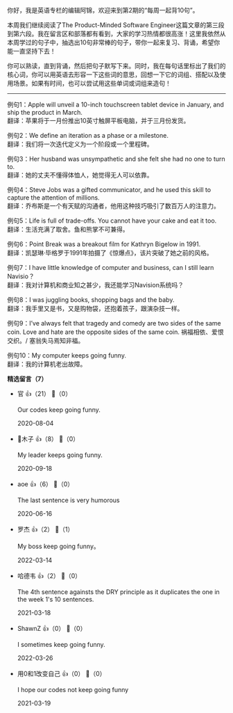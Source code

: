 你好，我是英语专栏的编辑阿锦，欢迎来到第2期的“每周一起背10句”。

本周我们继续阅读了The Product-Minded Software Engineer这篇文章的第三段到第六段。我在留言区和部落都有看到，大家的学习热情都很高涨！这里我依然从本周学过的句子中，抽选出10句非常棒的句子，带你一起来复习、背诵，希望你能一直坚持下去！

你可以熟读，直到背诵，然后把句子默写下来。同时，我在每句话里标出了我们的核心词，你可以用英语去形容一下这些词的意思，回想一下它的词组、搭配以及使用场景。如果有时间，也可以尝试用这些单词或词组来造句！

* * *

例句1：Apple will unveil a 10-inch touchscreen tablet device in January, and ship the product in March.  
翻译：苹果将于一月份推出10英寸触屏平板电脑，并于三月份发货。

例句2：We define an iteration as a phase or a milestone.  
翻译：我们将一次迭代定义为一个阶段或一个里程碑。

例句3：Her husband was unsympathetic and she felt she had no one to turn to.  
翻译：她的丈夫不懂得体恤人，她觉得无人可以依靠。

例句4：Steve Jobs was a gifted communicator, and he used this skill to capture the attention of millions.  
翻译：乔布斯是一个有天赋的沟通者，他用这种技巧吸引了数百万人的注意力。

例句5：Life is full of trade-offs. You cannot have your cake and eat it too.  
翻译：生活充满了取舍。鱼和熊掌不可兼得。

例句6：Point Break was a breakout film for Kathryn Bigelow in 1991.  
翻译：凯瑟琳·毕格罗于1991年拍摄了《惊爆点》，该片突破了她之前的风格。

例句7：I have little knowledge of computer and business, can I still learn Navisio？  
翻译：我对计算机和商业知之甚少，我还能学习Navision系统吗？

例句8：I was juggling books, shopping bags and the baby.  
翻译：我手里又是书，又是购物袋，还抱着孩子，跟演杂技一样。

例句9：I’ve always felt that tragedy and comedy are two sides of the same coin. Love and hate are the opposite sides of the same coin. 祸福相依、爱恨交织。/ 塞翁失马焉知非福。

例句10：My computer keeps going funny.  
翻译：我的计算机老出故障。
<div><strong>精选留言（7）</strong></div><ul>
<li><span>官</span> 👍（21） 💬（0）<p>Our codes keep going funny.</p>2020-08-04</li><br/><li><span>👑木子</span> 👍（8） 💬（0）<p>My leader keeps going funny.</p>2020-09-18</li><br/><li><span>aoe</span> 👍（6） 💬（0）<p>The last sentence is very humorous</p>2020-06-16</li><br/><li><span>罗杰</span> 👍（2） 💬（1）<p>My boss keep going funny。</p>2022-03-14</li><br/><li><span>哈德韦</span> 👍（2） 💬（0）<p>The 4th sentence againsts the DRY principle as it duplicates the one in the week 1&#39;s 10 sentences.</p>2021-03-18</li><br/><li><span>ShawnZ</span> 👍（0） 💬（0）<p>I sometimes keep going funny.</p>2022-03-26</li><br/><li><span>用0和1改变自己</span> 👍（0） 💬（0）<p>I hope our codes not keep going funny</p>2021-03-19</li><br/>
</ul>
